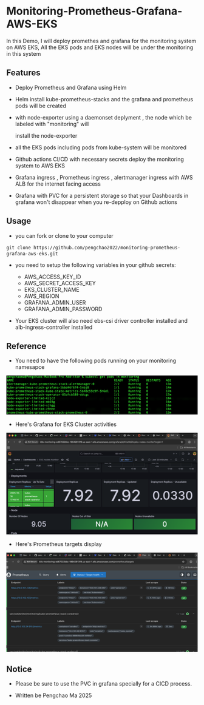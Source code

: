 # Monitoring-Prometheus-Grafana-AWS-EKS

In this Demo, I will deploy promethes and grafana for the monitoring system on AWS EKS, All the EKS pods and EKS nodes will be under the monitoring in this system

## Features

- Deploy Prometheus and Grafana using Helm

- Helm install kube-prometheus-stacks and the grafana and prometheus pods will be created

- with node-exporter using a daemonset deplyment , the node which be labeled with "monitoring" will 

  install the node-exporter

- all the EKS pods including pods from kube-system will be monitored

- Github actions CI/CD with necessary secrets deploy the monitoring system to AWS EKS 

- Grafana ingress , Prometheus ingress , alertmanager ingress with AWS ALB for the internet facing access

- Grafana with PVC for a persistent storage so that your Dashboards in grafana won't disappear when you re-depploy on Github actions

## Usage

- you can fork or clone to your computer

```shell
git clone https://github.com/pengchao2022/monitoring-prometheus-grafana-aws-eks.git 

```

- you need to setup the following variables in your github secrets:

    - AWS_ACCESS_KEY_ID
    - AWS_SECRET_ACCESS_KEY
    - EKS_CLUSTER_NAME
    - AWS_REGION
    - GRAFANA_ADMIN_USER
    - GRAFANA_ADMIN_PASSWORD

- Your EKS cluster will also need ebs-csi driver controller installed and alb-ingress-controller installed

## Reference

- You need to have the following pods running on your monitoring namesapce

![Pod截图](./eks_pods.png)

- Here's Grafana for EKS Cluster activities

![Pod截图](./grafana.png)

- Here's Prometheus targets display

![Pod截图](./Prometheus.png)


## Notice

- Please be sure to use the PVC in grafana specially for a CICD process.

- Written be Pengchao Ma 2025